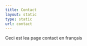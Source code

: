 ```yaml
---
title: Contact
layout: static
type: static
url: contact
---
```


Ceci est lea page contact en français
